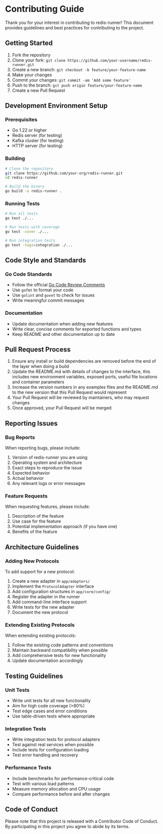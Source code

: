 # Contributing Guide

Thank you for your interest in contributing to redis-runner! This document provides guidelines and best practices for contributing to the project.

## Getting Started

1. Fork the repository
2. Clone your fork: `git clone https://github.com/your-username/redis-runner.git`
3. Create a new branch: `git checkout -b feature/your-feature-name`
4. Make your changes
5. Commit your changes: `git commit -am 'Add some feature'`
6. Push to the branch: `git push origin feature/your-feature-name`
7. Create a new Pull Request

## Development Environment Setup

### Prerequisites

- Go 1.22 or higher
- Redis server (for testing)
- Kafka cluster (for testing)
- HTTP server (for testing)

### Building

```bash
# Clone the repository
git clone https://github.com/your-org/redis-runner.git
cd redis-runner

# Build the binary
go build -o redis-runner .
```

### Running Tests

```bash
# Run all tests
go test ./...

# Run tests with coverage
go test -cover ./...

# Run integration tests
go test -tags=integration ./...
```

## Code Style and Standards

### Go Code Standards

- Follow the official [Go Code Review Comments](https://github.com/golang/go/wiki/CodeReviewComments)
- Use `gofmt` to format your code
- Use `golint` and `govet` to check for issues
- Write meaningful commit messages

### Documentation

- Update documentation when adding new features
- Write clear, concise comments for exported functions and types
- Keep README and other documentation up to date

## Pull Request Process

1. Ensure any install or build dependencies are removed before the end of the layer when doing a build
2. Update the README.md with details of changes to the interface, this includes new environment variables, exposed ports, useful file locations and container parameters
3. Increase the version numbers in any examples files and the README.md to the new version that this Pull Request would represent
4. Your Pull Request will be reviewed by maintainers, who may request changes
5. Once approved, your Pull Request will be merged

## Reporting Issues

### Bug Reports

When reporting bugs, please include:

1. Version of redis-runner you are using
2. Operating system and architecture
3. Exact steps to reproduce the issue
4. Expected behavior
5. Actual behavior
6. Any relevant logs or error messages

### Feature Requests

When requesting features, please include:

1. Description of the feature
2. Use case for the feature
3. Potential implementation approach (if you have one)
4. Benefits of the feature

## Architecture Guidelines

### Adding New Protocols

To add support for a new protocol:

1. Create a new adapter in `app/adapters/`
2. Implement the `ProtocolAdapter` interface
3. Add configuration structures in `app/core/config/`
4. Register the adapter in the runner
5. Add command-line interface support
6. Write tests for the new adapter
7. Document the new protocol

### Extending Existing Protocols

When extending existing protocols:

1. Follow the existing code patterns and conventions
2. Maintain backward compatibility when possible
3. Add comprehensive tests for new functionality
4. Update documentation accordingly

## Testing Guidelines

### Unit Tests

- Write unit tests for all new functionality
- Aim for high code coverage (>80%)
- Test edge cases and error conditions
- Use table-driven tests where appropriate

### Integration Tests

- Write integration tests for protocol adapters
- Test against real services when possible
- Include tests for configuration loading
- Test error handling and recovery

### Performance Tests

- Include benchmarks for performance-critical code
- Test with various load patterns
- Measure memory allocation and CPU usage
- Compare performance before and after changes

## Code of Conduct

Please note that this project is released with a Contributor Code of Conduct. By participating in this project you agree to abide by its terms.
